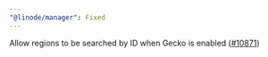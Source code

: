 ```yaml
---
"@linode/manager": Fixed
---
```


Allow regions to be searched by ID when Gecko is enabled ([#10871](https://github.com/linode/manager/pull/10871))
